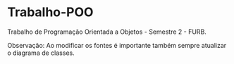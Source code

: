 # Trabalho-POO
Trabalho de Programação Orientada a Objetos - Semestre 2 - FURB.

Observação: Ao modificar os fontes é importante também sempre atualizar o diagrama de classes.
